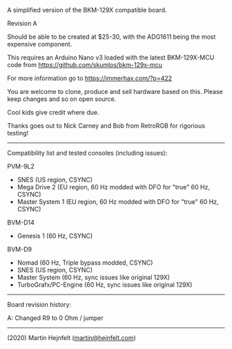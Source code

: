 A simplified version of the BKM-129X compatible board.

Revision A

Should be able to be created at $25-30, with the ADG1611 being the most expensive component.

This requires an Arduino Nano v3 loaded with the latest BKM-129X-MCU code from https://github.com/skumlos/bkm-129x-mcu

For more information go to https://immerhax.com/?p=422

You are welcome to clone, produce and sell hardware based on this. Please keep changes and so on open source.

Cool kids give credit where due.

Thanks goes out to Nick Carney and Bob from RetroRGB for rigorious testing!

--------

Compatibility list and tested consoles (including issues):

PVM-9L2
- SNES (US region, CSYNC)
- Mega Drive 2 (EU region, 60 Hz modded with DFO for "true" 60 Hz, CSYNC)
- Master System 1 (EU region, 60 Hz modded with DFO for "true" 60 Hz, CSYNC)

BVM-D14
- Genesis 1 (60 Hz, CSYNC)

BVM-D9
- Nomad (60 Hz, Triple bypass modded, CSYNC)
- SNES (US region, CSYNC)
- Master System (60 Hz, sync issues like original 129X)
- TurboGrafx/PC-Engine (60 Hz, sync issues like original 129X)

---------

Board revision history:

A: Changed R9 to 0 Ohm / jumper

---------

(2020) Martin Hejnfelt (martin@hejnfelt.com)
